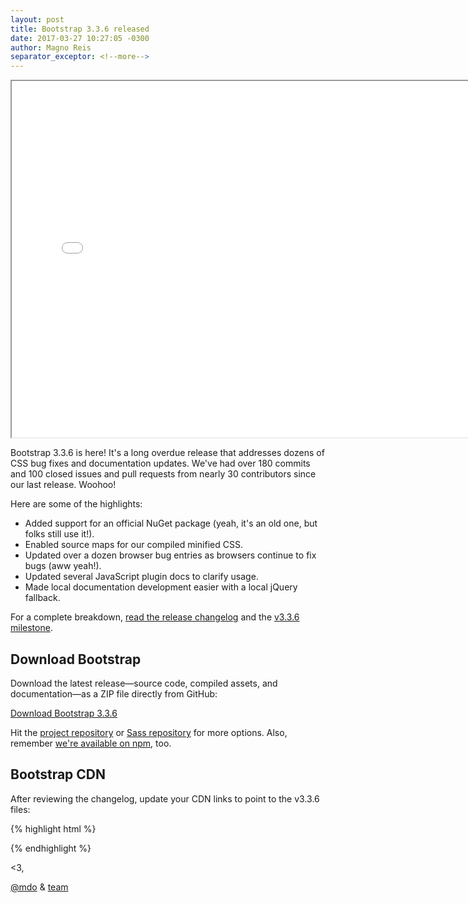 ```yaml
---
layout: post
title: Bootstrap 3.3.6 released
date: 2017-03-27 10:27:05 -0300
author: Magno Reis
separator_exceptor: <!--more-->
---
```


<div class="embed-responsive embed-responsive-16by9">
  <iframe class="embed-responsive-item" src="//www.youtube.com/embed/l-O5IHVhWj0?rel=0" width="760" height="570" allowfullscreen></iframe>
</div>

Bootstrap 3.3.6 is here! It's a long overdue release that addresses dozens of CSS bug fixes and documentation updates. We've had over 180 commits and 100 closed issues and pull requests from nearly 30 contributors since our last release. Woohoo!
<!--more-->
Here are some of the highlights:

- Added support for an official NuGet package (yeah, it's an old one, but folks still use it!).
- Enabled source maps for our compiled minified CSS.
- Updated over a dozen browser bug entries as browsers continue to fix bugs (aww yeah!).
- Updated several JavaScript plugin docs to clarify usage.
- Made local documentation development easier with a local jQuery fallback.

For a complete breakdown, [read the release changelog](https://github.com/twbs/bootstrap/releases/tag/v3.3.6) and the [v3.3.6 milestone](https://github.com/twbs/bootstrap/issues?q=milestone%3Av3.3.6+is%3Aclosed).

## Download Bootstrap

Download the latest release—source code, compiled assets, and documentation—as a ZIP file directly from GitHub:

<a class="btn-link" href="https://github.com/twbs/bootstrap/archive/v3.3.6.zip">Download Bootstrap 3.3.6</a>

Hit the [project repository](https://github.com/twbs/bootstrap) or [Sass repository](https://github.com/twbs/bootstrap-sass) for more options. Also, remember [we're available on npm](https://www.npmjs.org/package/bootstrap), too.

## Bootstrap CDN

After reviewing the changelog, update your CDN links to point to the v3.3.6 files:

{% highlight html %}
<!-- Latest compiled and minified CSS -->
<link rel="stylesheet" href="//maxcdn.bootstrapcdn.com/bootstrap/3.3.6/css/bootstrap.min.css">

<!-- Optional theme -->
<link rel="stylesheet" href="//maxcdn.bootstrapcdn.com/bootstrap/3.3.6/css/bootstrap-theme.min.css">

<!-- Latest compiled and minified JavaScript -->
<script src="//maxcdn.bootstrapcdn.com/bootstrap/3.3.6/js/bootstrap.min.js"></script>
{% endhighlight %}

<3,

[@mdo](https://twitter.com/mdo) & [team](http://getbootstrap.com/about/#team)
